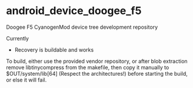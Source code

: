 # android_device_doogee_f5
Doogee F5 CyanogenMod device tree development repository

Currently
* Recovery is buildable and works

To build, either use the provided vendor repository, or after blob extraction remove libtinycompress from the makefile, then copy it manually to $OUT/system/lib[64] (Respect the architectures!) before starting the build, or else it will fail.
